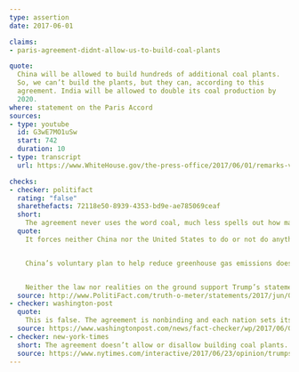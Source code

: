 ```yaml
---
type: assertion
date: 2017-06-01

claims:
- paris-agreement-didnt-allow-us-to-build-coal-plants

quote:
  China will be allowed to build hundreds of additional coal plants.
  So, we can’t build the plants, but they can, according to this
  agreement. India will be allowed to double its coal production by
  2020.
where: statement on the Paris Accord
sources:
- type: youtube
  id: G3wE7MO1uSw
  start: 742
  duration: 10
- type: transcript
  url: https://www.WhiteHouse.gov/the-press-office/2017/06/01/remarks-vice-president-introducing-president-trumps-statement-paris

checks:
- checker: politifact
  rating: "false"
  sharethefacts: 72118e50-8939-4353-bd9e-ae785069ceaf
  short:
    The agreement never uses the word coal, much less spells out how many coal-fired plants any country can build.
  quote:
    It forces neither China nor the United States to do or not do anything.


    China’s voluntary plan to help reduce greenhouse gas emissions does allow emissions to rise until 2030, but it also moves the country away from reliance on coal, and the tangible results have been the cancellation of over 100 new coal-fired plants.


    Neither the law nor realities on the ground support Trump’s statement.
  source: http://www.PolitiFact.com/truth-o-meter/statements/2017/jun/05/donald-trump/donald-trump-wrong-paris-accord-china-and-coal-pla/
- checker: washington-post
  quote:
    This is false. The agreement is nonbinding and each nation sets its own targets. There is nothing in the agreement that stops the United States from building coal plants or gives the permission to China or India to build coal plants. In fact, market forces, primarily reduced costs for natural gas, have forced the closure of coal plants. China announced this year that it would cancel plans to build more than 100 coal-fired plants.
  source: https://www.washingtonpost.com/news/fact-checker/wp/2017/06/01/fact-checking-president-trumps-claims-on-the-paris-climate-change-deal/
- checker: new-york-times
  short: The agreement doesn’t allow or disallow building coal plants.
  source: https://www.nytimes.com/interactive/2017/06/23/opinion/trumps-lies.html
---
```

